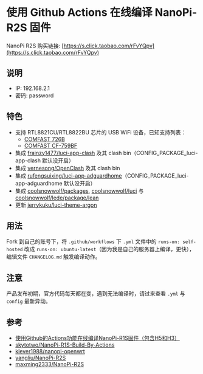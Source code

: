 # 使用 Github Actions 在线编译 NanoPi-R2S 固件

NanoPi R2S 购买链接: [https://s.click.taobao.com/rFvYQpv](https://s.click.taobao.com/rFvYQpv)

## 说明
* IP: 192.168.2.1
* 密码: password

## 特色
* 支持 RTL8821CU/RTL8822BU 芯片的 USB WiFi 设备，已知支持列表：
    - [COMFAST 726B](https://u.jd.com/DOkkhX)
    - [COMFAST CF-759BF](https://u.jd.com/C2ivH7)
* 集成 [frainzy1477/luci-app-clash](https://github.com/frainzy1477/luci-app-clash) 及其 clash bin（CONFIG_PACKAGE_luci-app-clash 默认没开启）
* 集成 [vernesong/OpenClash](https://github.com/vernesong/OpenClash) 及其 clash bin
* 集成 [rufengsuixing/luci-app-adguardhome](https://github.com/rufengsuixing/luci-app-adguardhome)（CONFIG_PACKAGE_luci-app-adguardhome 默认没开启）
* 集成 [coolsnowwolf/packages](https://github.com/coolsnowwolf/packages), [coolsnowwolf/luci](https://github.com/coolsnowwolf/luci) 与 [coolsnowwolf/lede/package/lean](https://github.com/coolsnowwolf/lede/tree/master/package/lean)
* 更新 [jerrykuku/luci-theme-argon](https://github.com/jerrykuku/luci-theme-argon)

## 用法
Fork 到自己的账号下，将 `.github/workflows` 下 `.yml` 文件中的 `runs-on: self-hosted` 改成 `runs-on: ubuntu-latest`（因为我是自己的服务器上编译，更快），编辑文件 `CHANGELOG.md` 触发编译动作。

## 注意
产品发布初期，官方代码每天都在变，遇到无法编译时，请过来查看 `.yml` 与 `config` 最新异动。

## 参考
* [使用Github的Actions功能在线编译NanoPi-R1S固件（包含H5和H3）](https://totoro.site/index.php/archives/70/)
* [skytotwo/NanoPi-R1S-Build-By-Actions](https://github.com/skytotwo/NanoPi-R1S-Build-By-Actions)
* [klever1988/nanopi-openwrt](https://github.com/klever1988/nanopi-openwrt)
* [yangliu/NanoPi-R2S](https://github.com/yangliu/NanoPi-R2S)
* [maxming2333/NanoPi-R2S](https://github.com/maxming2333/NanoPi-R2S)
